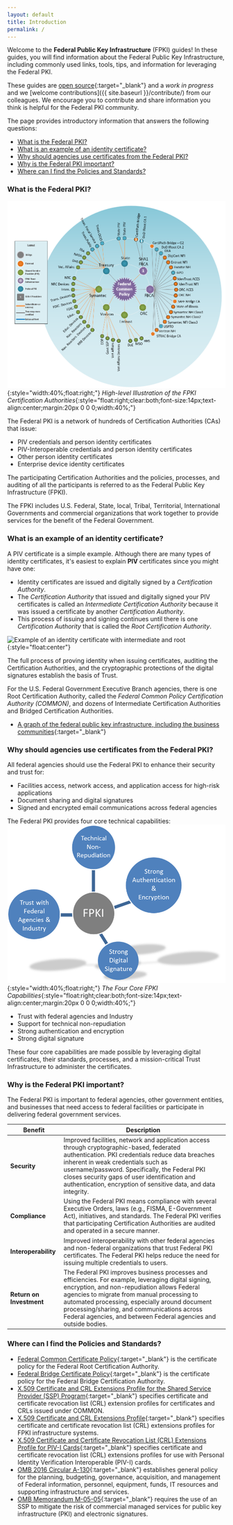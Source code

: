 ```yaml
---
layout: default
title: Introduction
permalink: /
---
```

Welcome to the **Federal Public Key Infrastructure** (FPKI) guides!  In these guides, you will find information about the Federal Public Key Infrastructure, including commonly used links, tools, tips, and information for leveraging the Federal PKI.  

These guides are [open source](https://github.com/gsa/fpki-guides){:target="_blank"} and a _work in progress_ and we [welcome contributions]({{ site.baseurl }}/contribute/) from our colleagues.  We encourage you to contribute and share information you think is helpful for the Federal PKI community.

The page provides introductory information that answers the following questions:

- [What is the Federal PKI?](#what-is-the-federal-pki)
- [What is an example of an identity certificate?](#what-is-an-example-of-an-identity-certificate)
- [Why should agencies use certificates from the Federal PKI?](#why-should-agencies-use-certificates-from-the-federal-pki)
- [Why is the Federal PKI important?](#why-is-the-federal-pki-important)
- [Where can I find the Policies and Standards?](#where-can-i-find-the-policies-and-standards)


### What is the Federal PKI?
![Image of the Federal PKI Certification Authorities](img/Intro-image3.png){:style="width:40%;float:right;"}
*High-level Illustration of the FPKI Certification Authorities*{:style="float:right;clear:both;font-size:14px;text-align:center;margin:20px 0 0 0;width:40%;"}

The Federal PKI is a network of hundreds of Certification Authorities (CAs) that issue:

- PIV credentials and person identity certificates
- PIV-Interoperable credentials and person identity certificates
- Other person identity certificates
- Enterprise device identity certificates

The participating Certification Authorities and the policies, processes, and auditing of all the participants is referred to as the Federal Public Key Infrastructure (FPKI).

The FPKI includes U.S. Federal, State, local, Tribal, Territorial, International Governments and commercial organizations that work together to provide services for the benefit of the Federal Government.


### What is an example of an identity certificate?
A PIV certificate is a simple example.  Although there are many types of identity certificates, it's easiest to explain **PIV** certificates since you might have one:

* Identity certificates are issued and digitally signed by a _Certification Authority_.  
* The _Certification Authority_ that issued and digitally signed your PIV certificates is called an _Intermediate Certification Authority_ because it was issued a certificate by another _Certification Authority_.  
* This process of issuing and signing continues until there is one  _Certification Authority_ that is called the _Root Certification Authority_.

![Example of an identity certificate with intermediate and root]({{site.baseurl}}/img/pivcertificatechain_small.png){:style="float:center"}

The full process of proving identity when issuing certificates, auditing the Certification Authorities, and the cryptographic protections of the digital signatures establish the basis of Trust.

For the U.S. Federal Government Executive Branch agencies, there is one Root Certification Authority, called the _Federal Common Policy Certification Authority (COMMON)_, and dozens of Intermediate Certification Authorities and Bridged Certification Authorities.  

*  [A graph of the federal public key infrastructure, including the business communities](https://fpki.idmanagement.gov/tools/fpkigraph/){:target="_blank"}


### Why should agencies use certificates from the Federal PKI?

All federal agencies should use the Federal PKI to enhance their security and trust for:

* Facilities access, network access, and application access for high-risk applications 
* Document sharing and digital signatures
* Signed and encrypted email communications across federal agencies

The Federal PKI provides four core technical capabilities:
![Illustration of the four core FPKI capabilities](img/fpki-core.png){:style="width:40%;float:right;"}
*The Four Core FPKI Capabilities*{:style="float:right;clear:both;font-size:14px;text-align:center;margin:20px 0 0 0;width:40%;"}

* Trust with federal agencies and Industry
* Support for technical non-repudiation
* Strong authentication and encryption
* Strong digital signature

These four core capabilities are made possible by leveraging digital certificates, their standards, processes, and a mission-critical Trust Infrastructure to administer the certificates. 


### Why is the Federal PKI important?

The Federal PKI is important to federal agencies, other government entities, and businesses that need access to federal facilities or participate in delivering federal government services.    

|**Benefit**|**Description**|
|-----------|---------------|
|**Security**| Improved facilities, network and application access through cryptographic-based, federated authentication. PKI credentials reduce data breaches inherent in weak credentials such as username/password. Specifically, the Federal PKI closes security gaps of user identification and authentication, encryption of sensitive data, and data integrity. |
|**Compliance**| Using the Federal PKI means compliance with several Executive Orders, laws (e.g., FISMA, E-Government Act), initiatives, and standards. The Federal PKI verifies that participating Certification Authorities are audited and operated in a secure manner.|
|**Interoperability**|Improved interoperability with other federal agencies and non-federal organizations that trust Federal PKI certificates. The Federal PKI helps reduce the need for issuing multiple credentials to users.|
|**Return on Investment**|The Federal PKI improves business processes and efficiencies.  For example, leveraging digital signing, encryption, and non-repudiation allows Federal agencies to migrate from manual processing to automated processing, especially around document processing/sharing, and communications across Federal agencies, and between Federal agencies and outside bodies.  


### Where can I find the Policies and Standards?

* [Federal Common Certificate Policy](https://www.idmanagement.gov/wp-content/uploads/sites/1171/uploads/fpki-x509-cert-policy-common.pdf){:target="_blank"} is the certificate policy for the Federal Root Certification Authority.
* [Federal Bridge Certificate Policy](https://www.idmanagement.gov/wp-content/uploads/sites/1171/uploads/fpki-x509-cert-policy-fbca.pdf){:target="_blank"} is the certificate policy for the Federal Bridge Certification Authority.
* [X.509 Certificate and CRL Extensions Profile for the Shared Service Provider (SSP) Program](http://www.idmanagement.gov/wp-content/uploads/sites/1171/uploads/fpki-x509-cert-profile-ssp.pdf){:target="_blank"} specifies certificate and certificate revocation list (CRL) extension profiles for certificates and CRLs issued under COMMON.
* [X.509 Certificate and CRL Extensions Profile](http://www.idmanagement.gov/wp-content/uploads/sites/1171/uploads/fpki-x509-cert-profiles-fbca.pdf){:target="_blank"} specifies certificate and certificate revocation list (CRL) extensions profiles for FPKI infrastructure systems.
* [X.509 Certificate and Certificate Revocation List (CRL) Extensions Profile for PIV-I Cards](http://www.idmanagement.gov/wp-content/uploads/sites/1171/uploads/fpki-x509-cert-profiles-pivi.pdf){:target="_blank"} specifies certificate and certificate revocation list (CRL) extensions profiles for use with Personal Identity Verification Interoperable (PIV-I) cards.
* [OMB 2016 Circular A-130](https://www.whitehouse.gov/sites/whitehouse.gov/files/omb/circulars/A130/a130revised.pdf){:target="_blank"} establishes general policy for the planning, budgeting, governance, acquisition, and management of Federal information, personnel, equipment, funds, IT resources and supporting infrastructure and services.
* [OMB Memorandum M-05-05](https://www.whitehouse.gov/sites/whitehouse.gov/files/omb/memoranda/2005/m05-05.pdf ){:target="_blank"}  requires the use of an SSP to mitigate the risk of commercial managed services for public key infrastructure (PKI) and electronic signatures.
